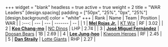 +++
widget = "blank"
headless = true
active = true
weight = 2
title = "WAR Leaders"
[design.spacing]
padding = ["50px", "25%", "0px", "25%"]
[design.background]
color = "white"
+++
| Rank | Name | Team | Position | WAR |
| :---: | --- | --- | ------- | -- |
| 1 | [**Mel Rojas Jr.**](/players/11380) | [KT Wiz](/teams/KTWiz) | RF | 3.02 |
| 2 | [**Koo Chang-mo**](/players/7698) | [NC Dinos](/teams/NCDinos) | LHP | 2.74 |
| 3 | [**José Miguel Fernández**](/players/12514) | [Doosan Bears](/teams/DoosanBears) | 1B | 2.69 |
| 4 | [**Lee Jung-hoo**](/players/10673) | [Kiwoom Heroes](/teams/KiwoomHeroes) | RF | 2.45 |
| 5 | [**Dan Straily**](/players/13648) | [Lotte Giants](/teams/LotteGiants) | RHP | 2.27 |
